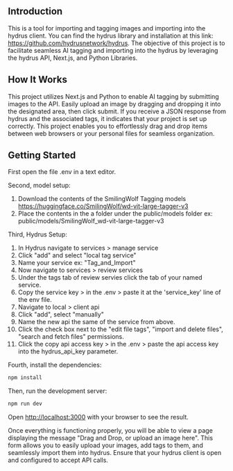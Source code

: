 ## Introduction

This is a tool for importing and tagging images and importing into the hydrus client. You can find the hydrus library and installation at this link: https://github.com/hydrusnetwork/hydrus. The objective of this project is to facilitate seamless AI tagging and importing into the hydrus by leveraging the hydrus API, Next.js, and Python Libraries.

## How It Works

This project utilizes Next.js and Python to enable AI tagging by submitting images to the API. Easily upload an image by dragging and dropping it into the designated area, then click submit. If you receive a JSON response from hydrus and the associated tags, it indicates that your project is set up correctly. This project enables you to effortlessly drag and drop items between web browsers or your personal files for seamless organization.


## Getting Started
First open the file .env in a text editor.

Second, model setup:

1. Download the contents of the SmilingWolf Tagging models https://huggingface.co/SmilingWolf/wd-vit-large-tagger-v3
2. Place the contents in the a folder under the public/models folder
  ex: public/models/SmilingWolf_wd-vit-large-tagger-v3

Third, Hydrus Setup:
1. In Hydrus navigate to services > manage service
2. Click "add" and select "local tag service"
3. Name your service ex: "Tag_and_Import"
4. Now navigate to services > review services
5. Under the tags tab of review servies click the tab of your named service.
6. Copy the service key > in the .env > paste it at the 'service_key' line of the env file.
7. Navigate to local > client api
8. Click "add", select "manually"
9. Name the new api the same of the service from above.
9. Click the check box next to the "edit file tags", "import and delete files", "search and fetch files" permissions.
10. Click the copy api access key > in the .env > paste the api access key into the hydrus_api_key parameter.

Fourth, install the dependencies:

```bash
npm install
```

Then, run the development server:

```bash
npm run dev
```

Open [http://localhost:3000](http://localhost:3000) with your browser to see the result.

Once everything is functioning properly, you will be able to view a page displaying the message "Drag and Drop, or upload an image here". This form allows you to easily upload your images, add tags to them, and seamlessly import them into hydrus. Ensure that your hydrus client is open and configured to accept API calls.